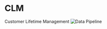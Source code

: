 # CLM
Customer Lifetime Management
![Data Pipeline](https://chula-my.sharepoint.com/:i:/g/personal/siraphop_san_student_chula_ac_th/ETuuHavl5PtLv4TGMeh_RD4BgyOkMbV81PzBuBzM2_G1-w)
